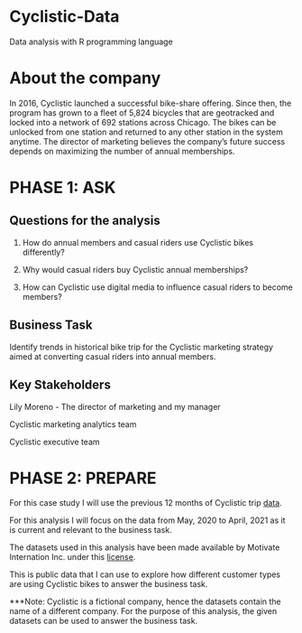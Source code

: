 # Cyclistic-Data
Data analysis with R programming language

 # About the company

In 2016, Cyclistic launched a successful bike-share offering. Since then, the program has grown to a fleet of 5,824 bicycles that are geotracked and locked into a network of 692 stations across Chicago. The bikes can be unlocked from one station and returned to any other station in the system anytime. The director of marketing believes the company’s future success depends on maximizing the number of annual memberships.

# PHASE 1: ASK

## Questions for the analysis

1. How do annual members and casual riders use Cyclistic bikes differently?

2. Why would casual riders buy Cyclistic annual memberships?

3. How can Cyclistic use digital media to influence casual riders to become members?
 
## Business Task
Identify trends in historical bike trip for the Cyclistic marketing strategy aimed at converting casual riders into annual members.

## Key Stakeholders
Lily Moreno - The director of marketing and my manager

Cyclistic marketing analytics team

Cyclistic executive team

# PHASE 2: PREPARE

For this case study I will use the previous 12 months of Cyclistic trip [data](https://divvy-tripdata.s3.amazonaws.com/index.html).

For this analysis I will focus on the data from May, 2020 to April, 2021 as it is current and relevant to the business task.

The datasets used in this analysis have been made available by Motivate Internation Inc. under this [license](https://ride.divvybikes.com/data-license-agreement).

This is public data that I can use to explore how different customer types are using Cyclistic bikes to answer the business task.

***Note: Cyclistic is a fictional company, hence the datasets contain the name of a different company. For the purpose of this analysis, the given datasets can be used to answer the business task.
